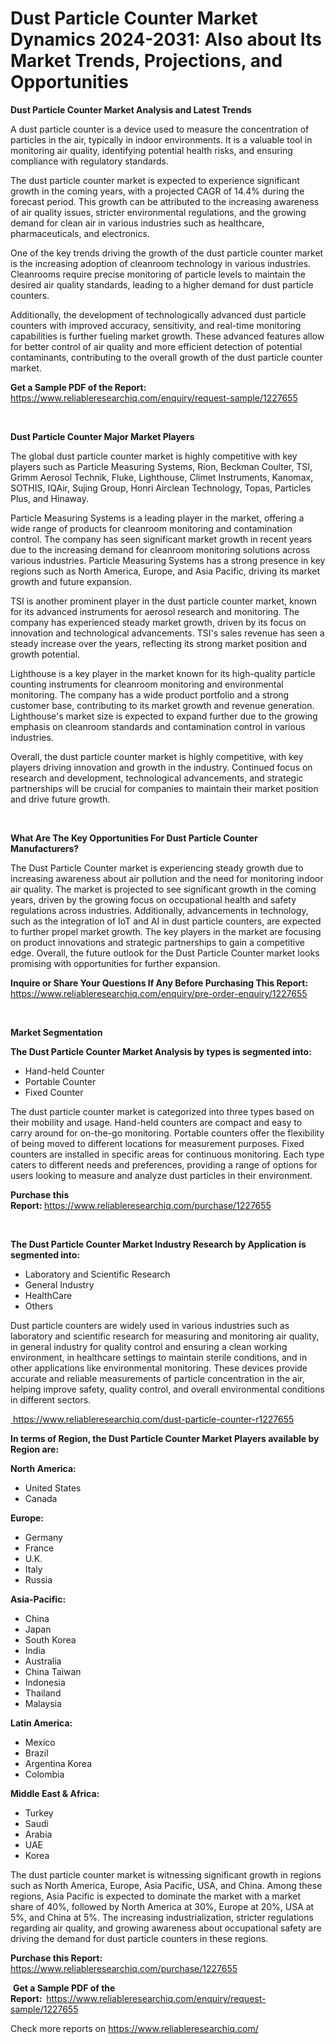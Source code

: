<p><h1>Dust Particle Counter Market Dynamics 2024-2031: Also about Its Market Trends, Projections, and Opportunities</h1></p><p><strong>Dust Particle Counter Market Analysis and Latest Trends</strong></p>
<p><p>A dust particle counter is a device used to measure the concentration of particles in the air, typically in indoor environments. It is a valuable tool in monitoring air quality, identifying potential health risks, and ensuring compliance with regulatory standards.</p><p>The dust particle counter market is expected to experience significant growth in the coming years, with a projected CAGR of 14.4% during the forecast period. This growth can be attributed to the increasing awareness of air quality issues, stricter environmental regulations, and the growing demand for clean air in various industries such as healthcare, pharmaceuticals, and electronics.</p><p>One of the key trends driving the growth of the dust particle counter market is the increasing adoption of cleanroom technology in various industries. Cleanrooms require precise monitoring of particle levels to maintain the desired air quality standards, leading to a higher demand for dust particle counters.</p><p>Additionally, the development of technologically advanced dust particle counters with improved accuracy, sensitivity, and real-time monitoring capabilities is further fueling market growth. These advanced features allow for better control of air quality and more efficient detection of potential contaminants, contributing to the overall growth of the dust particle counter market.</p></p>
<p><strong>Get a Sample PDF of the Report:&nbsp;</strong> <a href="https://www.reliableresearchiq.com/enquiry/request-sample/1227655">https://www.reliableresearchiq.com/enquiry/request-sample/1227655</a></p>
<p>&nbsp;</p>
<p><strong>Dust Particle Counter Major Market Players</strong></p>
<p><p>The global dust particle counter market is highly competitive with key players such as Particle Measuring Systems, Rion, Beckman Coulter, TSI, Grimm Aerosol Technik, Fluke, Lighthouse, Climet Instruments, Kanomax, SOTHIS, IQAir, Sujing Group, Honri Airclean Technology, Topas, Particles Plus, and Hinaway. </p><p>Particle Measuring Systems is a leading player in the market, offering a wide range of products for cleanroom monitoring and contamination control. The company has seen significant market growth in recent years due to the increasing demand for cleanroom monitoring solutions across various industries. Particle Measuring Systems has a strong presence in key regions such as North America, Europe, and Asia Pacific, driving its market growth and future expansion.</p><p>TSI is another prominent player in the dust particle counter market, known for its advanced instruments for aerosol research and monitoring. The company has experienced steady market growth, driven by its focus on innovation and technological advancements. TSI's sales revenue has seen a steady increase over the years, reflecting its strong market position and growth potential.</p><p>Lighthouse is a key player in the market known for its high-quality particle counting instruments for cleanroom monitoring and environmental monitoring. The company has a wide product portfolio and a strong customer base, contributing to its market growth and revenue generation. Lighthouse's market size is expected to expand further due to the growing emphasis on cleanroom standards and contamination control in various industries.</p><p>Overall, the dust particle counter market is highly competitive, with key players driving innovation and growth in the industry. Continued focus on research and development, technological advancements, and strategic partnerships will be crucial for companies to maintain their market position and drive future growth.</p></p>
<p>&nbsp;</p>
<p><strong>What Are The Key Opportunities For Dust Particle Counter Manufacturers?</strong></p>
<p><p>The Dust Particle Counter market is experiencing steady growth due to increasing awareness about air pollution and the need for monitoring indoor air quality. The market is projected to see significant growth in the coming years, driven by the growing focus on occupational health and safety regulations across industries. Additionally, advancements in technology, such as the integration of IoT and AI in dust particle counters, are expected to further propel market growth. The key players in the market are focusing on product innovations and strategic partnerships to gain a competitive edge. Overall, the future outlook for the Dust Particle Counter market looks promising with opportunities for further expansion.</p></p>
<p><strong>Inquire or Share Your Questions If Any Before Purchasing This Report:</strong> <a href="https://www.reliableresearchiq.com/enquiry/pre-order-enquiry/1227655">https://www.reliableresearchiq.com/enquiry/pre-order-enquiry/1227655</a></p>
<p>&nbsp;</p>
<p><strong>Market Segmentation</strong></p>
<p><strong>The Dust Particle Counter Market Analysis by types is segmented into:</strong></p>
<p><ul><li>Hand-held Counter</li><li>Portable Counter</li><li>Fixed Counter</li></ul></p>
<p><p>The dust particle counter market is categorized into three types based on their mobility and usage. Hand-held counters are compact and easy to carry around for on-the-go monitoring. Portable counters offer the flexibility of being moved to different locations for measurement purposes. Fixed counters are installed in specific areas for continuous monitoring. Each type caters to different needs and preferences, providing a range of options for users looking to measure and analyze dust particles in their environment.</p></p>
<p><strong>Purchase this Report:&nbsp;</strong><a href="https://www.reliableresearchiq.com/purchase/1227655">https://www.reliableresearchiq.com/purchase/1227655</a></p>
<p>&nbsp;</p>
<p><strong>The Dust Particle Counter Market Industry Research by Application is segmented into:</strong></p>
<p><ul><li>Laboratory and Scientific Research</li><li>General Industry</li><li>HealthCare</li><li>Others</li></ul></p>
<p><p>Dust particle counters are widely used in various industries such as laboratory and scientific research for measuring and monitoring air quality, in general industry for quality control and ensuring a clean working environment, in healthcare settings to maintain sterile conditions, and in other applications like environmental monitoring. These devices provide accurate and reliable measurements of particle concentration in the air, helping improve safety, quality control, and overall environmental conditions in different sectors.</p></p>
<p><a href="https://www.reliableresearchiq.com/dust-particle-counter-r1227655">&nbsp;https://www.reliableresearchiq.com/dust-particle-counter-r1227655</a></p>
<p><strong>In terms of Region, the Dust Particle Counter Market Players available by Region are:</strong></p>
<p>
    <p> <strong> North America: </strong>
        <ul>
            <li>United States</li>
            <li>Canada</li>
        </ul>
        </p> 
    <p> <strong> Europe: </strong>
        <ul>
            <li>Germany</li>
            <li>France</li>
            <li>U.K.</li>
            <li>Italy</li>
            <li>Russia</li>
        </ul>
        </p> 
    <p> <strong> Asia-Pacific: </strong>
        <ul>
            <li>China</li>
            <li>Japan</li>
            <li>South Korea</li>
            <li>India</li>
            <li>Australia</li>
            <li>China Taiwan</li>
            <li>Indonesia</li>
            <li>Thailand</li>
            <li>Malaysia</li>
        </ul>
        </p> 
    <p> <strong> Latin America: </strong>
        <ul>
            <li>Mexico</li>
            <li>Brazil</li>
            <li>Argentina Korea</li>
            <li>Colombia</li>
        </ul>
        </p> 
    <p> <strong> Middle East & Africa: </strong>
        <ul>
            <li>Turkey</li>
            <li>Saudi</li>
            <li>Arabia</li>
            <li>UAE</li>
            <li>Korea</li>
        </ul>
    </p>
    </p>
<p><p>The dust particle counter market is witnessing significant growth in regions such as North America, Europe, Asia Pacific, USA, and China. Among these regions, Asia Pacific is expected to dominate the market with a market share of 40%, followed by North America at 30%, Europe at 20%, USA at 5%, and China at 5%. The increasing industrialization, stricter regulations regarding air quality, and growing awareness about occupational safety are driving the demand for dust particle counters in these regions.</p></p>
<p><strong>Purchase this Report: </strong><a href="https://www.reliableresearchiq.com/purchase/1227655">https://www.reliableresearchiq.com/purchase/1227655</a></p>
<p>&nbsp;<strong>Get a Sample PDF of the Report:&nbsp;&nbsp;</strong><a href="https://www.reliableresearchiq.com/enquiry/request-sample/1227655">https://www.reliableresearchiq.com/enquiry/request-sample/1227655</a></p>
<p><strong></strong></p>
<p>Check more reports on <a href="https://www.reliableresearchiq.com/">https://www.reliableresearchiq.com/</a></p>